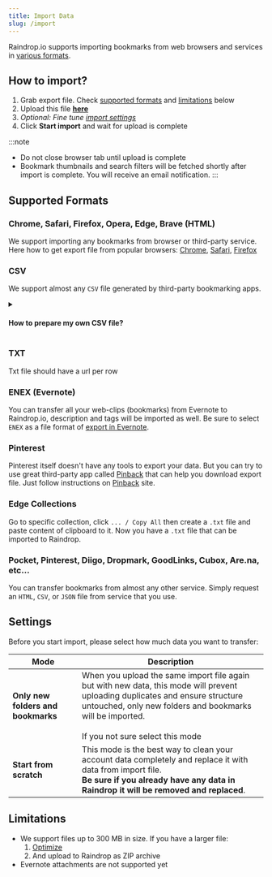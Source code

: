 ```yaml
---
title: Import Data
slug: /import
---
```

Raindrop.io supports importing bookmarks from web browsers and services in [various formats](#supported-formats). 

## How to import?
1. Grab export file. Check [supported formats](#supported-formats) and [limitations](#limitations) below
2. Upload this file [**here**](https://app.raindrop.io/settings/import)
3. *Optional: Fine tune [import settings](#settings)*
4. Click **Start import** and wait for upload is complete

:::note
* Do not close browser tab until upload is complete
* Bookmark thumbnails and search filters will be fetched shortly after import is complete. You will receive an email notification.
:::

## Supported Formats
### Chrome, Safari, Firefox, Opera, Edge, Brave (HTML)
We support importing any bookmarks from browser or third-party service.   
Here how to get export file from popular browsers:
[Chrome](https://www.wikihow.com/Export-Bookmarks-from-Chrome),
[Safari](https://www.ionos.com/digitalguide/websites/web-development/export-safari-bookmarks/),
[Firefox](https://support.mozilla.org/en-US/kb/export-firefox-bookmarks-to-backup-or-transfer)

### CSV
We support almost any `CSV` file generated by third-party bookmarking apps.

<!------------------------------>
<details><summary>

#### How to prepare my own CSV file?

</summary>

If you want to upload your own CSV file just make sure:

- Comma delimited
- Columns: `url`, `folder`, `title`, `note`, `tags`, `created`
- `url` column is required, other are optional
- use `/` to specify nested `folder`, like `a/b/c`
- to have multiple `tags` just put them in quotes, like `"tag1, tag2"`
- `created` column should have Unix timestamp or date in ISO 8601 format
- Column order doesn't matter

Here an example CSV file:
```csv
folder,url,title,note,tags,created
"Folder",http://google.com,Google,"Note","search, app",1629980125
"Folder/Nested folder",http://yahoo.com,Yahoo,"Note","search, app",1629980125
```

[Validate your CSV](https://csvlint.io/) file before uploading!
</details>

### TXT
Txt file should have a url per row

### ENEX (Evernote)
You can transfer all your web-clips (bookmarks) from Evernote to Raindrop.io, description and tags will be imported as well.
Be sure to select `ENEX` as a file format of [export in Evernote](https://help.evernote.com/hc/en-us/articles/209005557-Export-notes-and-notebooks).

### Pinterest
Pinterest itself doesn't have any tools to export your data. But you can try to use great third-party app called [Pinback](https://pinbackit.github.io/) that can help you download export file.
Just follow instructions on [Pinback](https://pinbackit.github.io/) site.

### Edge Collections
Go to specific collection, click `... / Copy All` then create a `.txt` file and paste content of clipboard to it. Now you have a `.txt` file that can be imported to Raindrop. 

### Pocket, Pinterest, Diigo, Dropmark, GoodLinks, Cubox, Are.na, etc...
You can transfer bookmarks from almost any other service. Simply request an `HTML`, `CSV`, or `JSON` file from service that you use.

## Settings
Before you start import, please select how much data you want to transfer:

Mode | Description
---- | -----------
**Only new folders and bookmarks** | When you upload the same import file again but with new data, this mode will prevent uploading duplicates and ensure structure untouched, only new folders and bookmarks will be imported. <br/><br/> If you not sure select this mode
**Start from scratch** | This mode is the best way to clean your account data completely and replace it with data from import file. <br/> **Be sure if you already have any data in Raindrop it will be removed and replaced**.

## Limitations
- We support files up to 300 MB in size. If you have a larger file:
    1. [Optimize](https://optimize-bookmarks-html.glitch.me/)
    2. And upload to Raindrop as ZIP archive
- Evernote attachments are not supported yet
